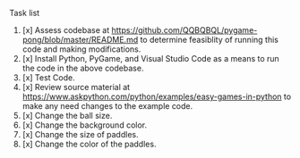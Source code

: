 Task list
1. [x] Assess codebase at https://github.com/QQBQBQL/pygame-pong/blob/master/README.md to determine feasiblity of running this code and making modifications. 
2. [x] Install Python, PyGame, and Visual Studio Code as a means to run the code in the above codebase.
3. [x] Test Code.  
4. [x] Review source material at https://www.askpython.com/python/examples/easy-games-in-python to make any need changes to the example code. 
5. [x] Change the ball size. 
6. [x] Change the background color.
7. [x] Change the size of paddles. 
8. [x] Change the color of the paddles. 
